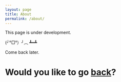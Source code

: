 ```yaml
---
layout: page
title: About
permalink: /about/
---
```


This page is under development. 

(╯°□°）╯︵ ┻━┻

Come back later. 

<h1>Would you like to go <a href= http://troop423.github.io>back</a>?</h1>
